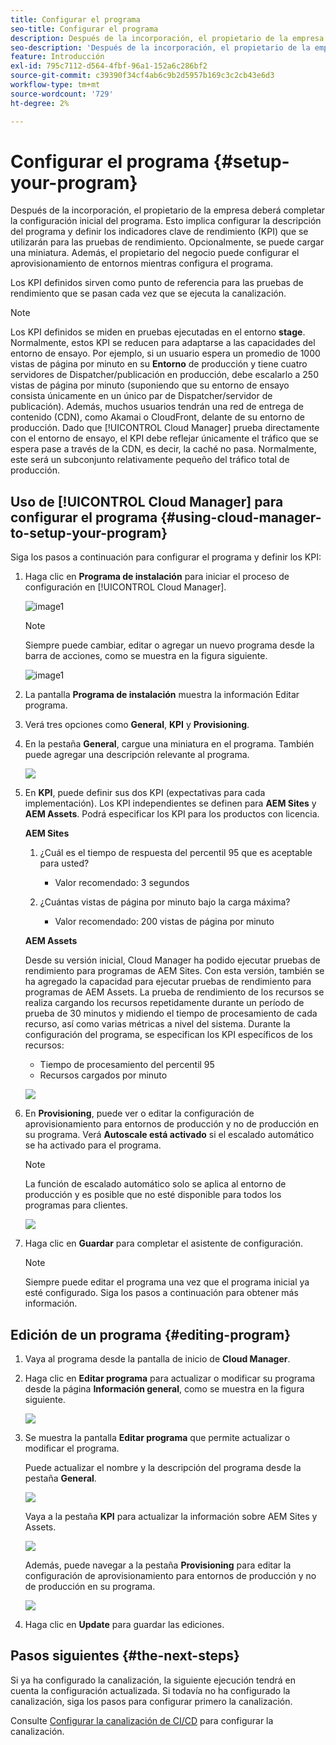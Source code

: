 ```yaml
---
title: Configurar el programa
seo-title: Configurar el programa
description: Después de la incorporación, el propietario de la empresa tendrá que realizar alguna configuración inicial del programa.
seo-description: 'Después de la incorporación, el propietario de la empresa deberá realizar alguna configuración inicial de Adobe AEM Cloud Manager. Esto implica configurar la descripción del programa y definir los KPI que se utilizarán para las pruebas de rendimiento. '
feature: Introducción
exl-id: 795c7112-d564-4fbf-96a1-152a6c286bf2
source-git-commit: c39390f34cf4ab6c9b2d5957b169c3c2cb43e6d3
workflow-type: tm+mt
source-wordcount: '729'
ht-degree: 2%

---
```


# Configurar el programa {#setup-your-program}

Después de la incorporación, el propietario de la empresa deberá completar la configuración inicial del programa. Esto implica configurar la descripción del programa y definir los indicadores clave de rendimiento (KPI) que se utilizarán para las pruebas de rendimiento. Opcionalmente, se puede cargar una miniatura. Además, el propietario del negocio puede configurar el aprovisionamiento de entornos mientras configura el programa.

Los KPI definidos sirven como punto de referencia para las pruebas de rendimiento que se pasan cada vez que se ejecuta la canalización.

>[!NOTE]
>Los KPI definidos se miden en pruebas ejecutadas en el entorno **stage**. Normalmente, estos KPI se reducen para adaptarse a las capacidades del entorno de ensayo.
>Por ejemplo, si un usuario espera un promedio de 1000 vistas de página por minuto en su **Entorno** de producción y tiene cuatro servidores de Dispatcher/publicación en producción, debe escalarlo a 250 vistas de página por minuto (suponiendo que su entorno de ensayo consista únicamente en un único par de Dispatcher/servidor de publicación).
>Además, muchos usuarios tendrán una red de entrega de contenido (CDN), como Akamai o CloudFront, delante de su entorno de producción. Dado que [!UICONTROL Cloud Manager] prueba directamente con el entorno de ensayo, el KPI debe reflejar únicamente el tráfico que se espera pase a través de la CDN, es decir, la caché no pasa. Normalmente, este será un subconjunto relativamente pequeño del tráfico total de producción.

## Uso de [!UICONTROL Cloud Manager] para configurar el programa {#using-cloud-manager-to-setup-your-program}

Siga los pasos a continuación para configurar el programa y definir los KPI:

1. Haga clic en **Programa de instalación** para iniciar el proceso de configuración en [!UICONTROL Cloud Manager].

   ![image1](assets/set-up-program/setup1.png)

   >[!NOTE]
   > Siempre puede cambiar, editar o agregar un nuevo programa desde la barra de acciones, como se muestra en la figura siguiente.

   ![image1](assets/set-up-program/setup2.png)


1. La pantalla **Programa de instalación** muestra la información Editar programa.

1. Verá tres opciones como **General**, **KPI** y **Provisioning**.

1. En la pestaña **General**, cargue una miniatura en el programa. También puede agregar una descripción relevante al programa.

   ![](assets/Setup_Program-General.png)

1. En **KPI**, puede definir sus dos KPI (expectativas para cada implementación). Los KPI independientes se definen para **AEM Sites** y **AEM Assets**. Podrá especificar los KPI para los productos con licencia.

   **AEM Sites**

   1. ¿Cuál es el tiempo de respuesta del percentil 95 que es aceptable para usted?

      * Valor recomendado: 3 segundos
   1. ¿Cuántas vistas de página por minuto bajo la carga máxima?

      * Valor recomendado: 200 vistas de página por minuto

   **AEM Assets**

   Desde su versión inicial, Cloud Manager ha podido ejecutar pruebas de rendimiento para programas de AEM Sites. Con esta versión, también se ha agregado la capacidad para ejecutar pruebas de rendimiento para programas de AEM Assets. La prueba de rendimiento de los recursos se realiza cargando los recursos repetidamente durante un período de prueba de 30 minutos y midiendo el tiempo de procesamiento de cada recurso, así como varias métricas a nivel del sistema.
Durante la configuración del programa, se especifican los KPI específicos de los recursos:

   * Tiempo de procesamiento del percentil 95
   * Recursos cargados por minuto

   ![](assets/Setup_Program-KPIs.png)

1. En **Provisioning**, puede ver o editar la configuración de aprovisionamiento para entornos de producción y no de producción en su programa. Verá **Autoscale está activado** si el escalado automático se ha activado para el programa.

   >[!NOTE]
   >La función de escalado automático solo se aplica al entorno de producción y es posible que no esté disponible para todos los programas para clientes.

   ![](assets/Setup_Program-Provisioning.png)

1. Haga clic en **Guardar** para completar el asistente de configuración.

   >[!NOTE]
   >Siempre puede editar el programa una vez que el programa inicial ya esté configurado. Siga los pasos a continuación para obtener más información.

## Edición de un programa {#editing-program}

1. Vaya al programa desde la pantalla de inicio de **Cloud Manager**.

1. Haga clic en **Editar programa** para actualizar o modificar su programa desde la página **Información general**, como se muestra en la figura siguiente.

   ![](assets/set-up-program/edit-program1.png)

1. Se muestra la pantalla **Editar programa** que permite actualizar o modificar el programa.

   Puede actualizar el nombre y la descripción del programa desde la pestaña **General**.

   ![](assets/set-up-program/edit-program-general.png)

   Vaya a la pestaña **KPI** para actualizar la información sobre AEM Sites y Assets.

   ![](assets/set-up-program/edit-program-kpi.png)

   Además, puede navegar a la pestaña **Provisioning** para editar la configuración de aprovisionamiento para entornos de producción y no de producción en su programa.

   ![](assets/set-up-program/edit-program-provision.png)

1. Haga clic en **Update** para guardar las ediciones.

## Pasos siguientes {#the-next-steps}

Si ya ha configurado la canalización, la siguiente ejecución tendrá en cuenta la configuración actualizada. Si todavía no ha configurado la canalización, siga los pasos para configurar primero la canalización.

Consulte [Configurar la canalización de CI/CD](https://helpx.adobe.com/experience-manager/cloud-manager/using/configuring-pipeline.html) para configurar la canalización.
